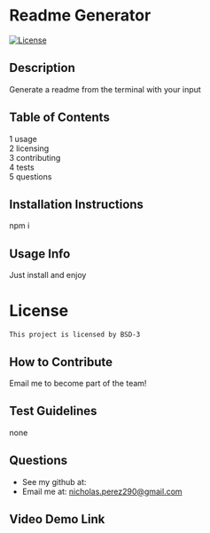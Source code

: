 # Readme Generator
  [![License](https://img.shields.io/badge/License-BSD%203--Clause-blue.svg)](https://opensource.org/licenses/BSD-3-Clause)
  ## Description
  
  Generate a readme from the terminal with your input
  
  ## Table of Contents
   1 usage<br />2 licensing<br />3 contributing<br />4 tests<br />5 questions<br />
  
  ## Installation Instructions
  npm i
  
  ## Usage Info
  Just install and enjoy
  
  # License
    This project is licensed by BSD-3

  ## How to Contribute
  Email me to become part of the team!
  
  ## Test Guidelines
  none
  
  ## Questions
  * See my github at: [](undefined)
  * Email me at: nicholas.perez290@gmail.com

  ## Video Demo Link

  [](https://drive.google.com/file/d/1XE1rSfJK8i3bzvEtxuUTYKawIpN1Wkuk/view)
  